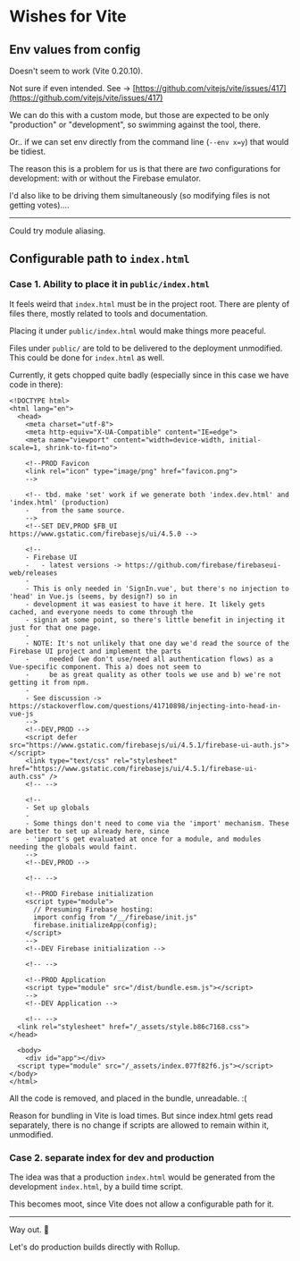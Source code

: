 # Wishes for Vite


## Env values from config

Doesn't seem to work (Vite 0.20.10).

Not sure if even intended. See -> [https://github.com/vitejs/vite/issues/417](https://github.com/vitejs/vite/issues/417)

We can do this with a custom mode, but those are expected to be only "production" or "development", so swimming against the tool, there.

Or.. if we can set env directly from the command line (`--env x=y`) that would be tidiest.

The reason this is a problem for us is that there are *two* configurations for development: with or without the Firebase emulator.

I'd also like to be driving them simultaneously (so modifying files is not getting votes)....

---

Could try module aliasing.



## Configurable path to `index.html`

### Case 1. Ability to place it in `public/index.html`

It feels weird that `index.html` must be in the project root. There are plenty of files there, mostly related to tools and documentation.

Placing it under `public/index.html` would make things more peaceful.

Files under `public/` are told to be delivered to the deployment unmodified. This could be done for `index.html` as well.

Currently, it gets chopped quite badly (especially since in this case we have code in there):

```
<!DOCTYPE html>
<html lang="en">
  <head>
    <meta charset="utf-8">
    <meta http-equiv="X-UA-Compatible" content="IE=edge">
    <meta name="viewport" content="width=device-width, initial-scale=1, shrink-to-fit=no">

    <!--PROD Favicon
    <link rel="icon" type="image/png" href="favicon.png">
    -->

    <!-- tbd. make 'set' work if we generate both 'index.dev.html' and 'index.html' (production)
    -   from the same source.
    -->
    <!--SET DEV,PROD $FB_UI https://www.gstatic.com/firebasejs/ui/4.5.0 -->

    <!--
    - Firebase UI
    -   - latest versions -> https://github.com/firebase/firebaseui-web/releases
    -
    - This is only needed in 'SignIn.vue', but there's no injection to 'head' in Vue.js (seems, by design?) so in
    - development it was easiest to have it here. It likely gets cached, and everyone needs to come through the
    - signin at some point, so there's little benefit in injecting it just for that one page.
    -
    - NOTE: It's not unlikely that one day we'd read the source of the Firebase UI project and implement the parts
    -     needed (we don't use/need all authentication flows) as a Vue-specific component. This a) does not seem to
    -     be as great quality as other tools we use and b) we're not getting it from npm.
    -
    - See discussion -> https://stackoverflow.com/questions/41710898/injecting-into-head-in-vue-js
    -->
    <!--DEV,PROD -->
    <script defer src="https://www.gstatic.com/firebasejs/ui/4.5.1/firebase-ui-auth.js"></script>
    <link type="text/css" rel="stylesheet" href="https://www.gstatic.com/firebasejs/ui/4.5.1/firebase-ui-auth.css" />
    <!-- -->

    <!--
    - Set up globals
    -
    - Some things don't need to come via the 'import' mechanism. These are better to set up already here, since
    - 'import's get evaluated at once for a module, and modules needing the globals would faint.
    -->
    <!--DEV,PROD -->
    
    <!-- -->

    <!--PROD Firebase initialization
    <script type="module">
      // Presuming Firebase hosting:
      import config from "/__/firebase/init.js"
      firebase.initializeApp(config);
    </script>
    -->
    <!--DEV Firebase initialization -->
    
    <!-- -->

    <!--PROD Application
    <script type="module" src="/dist/bundle.esm.js"></script>
    -->
    <!--DEV Application -->
    
    <!-- -->
  <link rel="stylesheet" href="/_assets/style.b86c7168.css">
</head>

  <body>
    <div id="app"></div>
  <script type="module" src="/_assets/index.077f82f6.js"></script>
</body>
</html>
```

All the code is removed, and placed in the bundle, unreadable. :(


Reason for bundling in Vite is load times. But since index.html gets read separately, there is no change if scripts are allowed to remain within it, unmodified.


### Case 2. separate index for dev and production

The idea was that a production `index.html` would be generated from the development `index.html`, by a build time script.

This becomes moot, since Vite does not allow a configurable path for it. 

---

Way out. 🚪

Let's do production builds directly with Rollup. 





